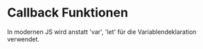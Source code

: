# Callback Funktionen

In modernen JS wird anstatt 'var', 'let' für die Variablendeklaration verwendet.